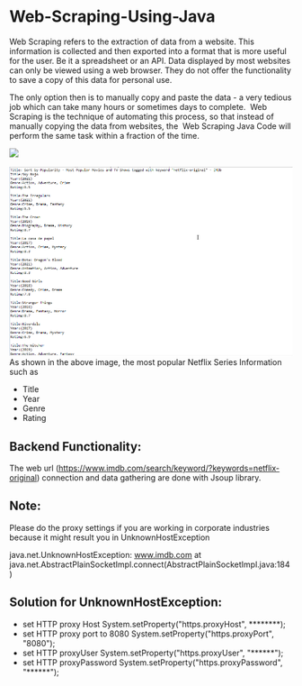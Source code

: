 # Web-Scraping-Using-Java

Web Scraping refers to the extraction of data from a website. This information is collected and then exported into a format that is more useful for the user. Be it a spreadsheet or an API.
Data displayed by most websites can only be viewed using a web browser. They do not offer the functionality to save a copy of this data for personal use. 

The only option then is to manually copy and paste the data - a very tedious job which can take many hours or sometimes days to complete.  
Web Scraping is the technique of automating this process, so that instead of manually copying the data from websites, the  Web Scraping Java Code will perform the same task 
within a fraction of the time.


![](https://github.com/Yashzyash/Web-Scarfing-Using-Java/blob/master/imgs/webscraping_from_imdb.png)

![](https://github.com/YashzAlphaGeek/Web-Scarfing-Using-Java/blob/master/imgs/Console_Output.png)
As shown in the above image, the most popular Netflix Series Information such as
 + Title
 + Year
 + Genre
 + Rating

## Backend Functionality:

  The web url (https://www.imdb.com/search/keyword/?keywords=netflix-original) connection and data gathering are done with Jsoup library. 

## Note:

  Please do the proxy settings if you are working in corporate industries because it might result you in UnknownHostException 

  java.net.UnknownHostException: www.imdb.com
	at java.net.AbstractPlainSocketImpl.connect(AbstractPlainSocketImpl.java:184)
  
  
## Solution for UnknownHostException:

 + set HTTP proxy Host
   System.setProperty("https.proxyHost", ********);
 + set HTTP proxy port to 8080
   System.setProperty("https.proxyPort", "8080");
 + set HTTP proxyUser
   System.setProperty("https.proxyUser", "******");
 + set HTTP proxyPassword
   System.setProperty("https.proxyPassword", "******");
